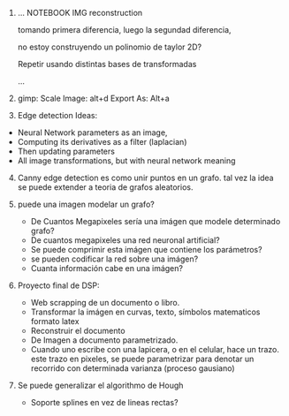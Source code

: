 1. ...
    NOTEBOOK IMG reconstruction

    tomando primera diferencia, 
    luego la segundad diferencia, 

    no estoy construyendo un polinomio de taylor 2D?

    Repetir usando distintas bases de transformadas

    ...
2. gimp: 
Scale Image: alt+d
Export As: Alt+a

3. Edge detection
Ideas:
- Neural Network parameters as an image,
- Computing its derivatives as a filter (laplacian)
- Then updating parameters
- All image transformations, but with neural network meaning

4. Canny edge detection es como unir puntos en un grafo.
   tal vez la idea se puede extender a teoria de grafos aleatorios.
   
5. puede una imagen modelar un grafo?
    - De Cuantos Megapixeles sería una imágen que modele determinado grafo?
    - De cuantos megapixeles una red neuronal artificial?
    - Se puede comprimir esta imágen que contiene los parámetros?
    - se pueden codificar la red sobre una imágen? 
    - Cuanta información cabe en una imágen?
6. Proyecto final de DSP:
    - Web scrapping de un documento o libro.
    - Transformar la imágen en curvas, texto, símbolos matematicos formato latex
    - Reconstruir el documento
    - De Imagen a documento parametrizado.
    - Cuando uno escribe con una lapicera, o en el celular, hace un trazo.
        este trazo en pixeles, se puede parametrizar para denotar un recorrido con determinada
        varianza (proceso gausiano)

7. Se puede generalizar el algorithmo de Hough 
    - Soporte splines en vez de lineas rectas?
